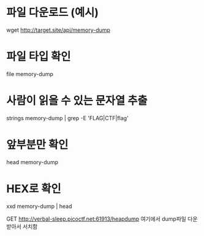 # 파일 다운로드 (예시)
wget http://target.site/api/memory-dump

# 파일 타입 확인
file memory-dump

# 사람이 읽을 수 있는 문자열 추출
strings memory-dump | grep -E 'FLAG|CTF|flag'

# 앞부분만 확인
head memory-dump

# HEX로 확인
xxd memory-dump | head


GET http://verbal-sleep.picoctf.net:61913/heapdump 여기에서 dump파일 다운받아서 서치함